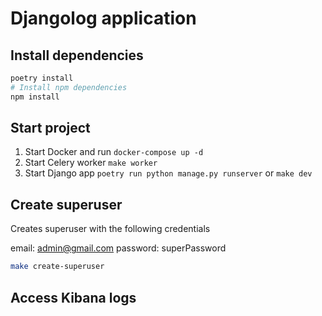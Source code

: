 # Djangolog application

## Install dependencies

```bash
poetry install
# Install npm dependencies
npm install
```

## Start project

1. Start Docker and run `docker-compose up -d`
2. Start Celery worker `make worker`
3. Start Django app `poetry run python manage.py runserver` or `make dev`

## Create superuser

Creates superuser with the following credentials

email: admin@gmail.com
password: superPassword

```bash
make create-superuser
```


## Access Kibana logs

